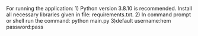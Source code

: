 For running the application:
    1) Python version 3.8.10 is recommended. Install all necessary libraries given in file: requirements.txt.
    2) In command prompt or shell run the command:  python main.py
    3)default username:hem password:pass
